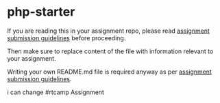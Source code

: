 # php-starter

If you are reading this in your assignment repo, please read [assignment submission guidelines](https://learn.rtcamp.com/campus/php-assignments/guidelines/) before proceeding.

Then make sure to replace content of the file with information relevant to your assignment.

Writing your own README.md file is required anyway as per [assignment submission guidelines](https://learn.rtcamp.com/campus/php-assignments/guidelines/).

i can change
#rtcamp Assignment
 
